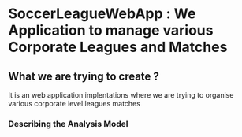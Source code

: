 # SoccerLeagueWebApp : We Application to manage various Corporate Leagues and Matches


## What we are trying to create ?

It is an web application implentations where we are trying to organise various corporate level leagues matches 

### Describing the Analysis Model 


